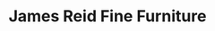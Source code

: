 ---
title: "James Reid Fine Furniture"
url: /kingston/james-reid-fine-furniture/
shop: furniture
---